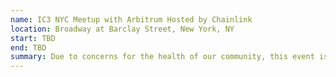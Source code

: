 ```yaml
---
name: IC3 NYC Meetup with Arbitrum Hosted by Chainlink
location: Broadway at Barclay Street, New York, NY
start: TBD
end: TBD
summary: Due to concerns for the health of our community, this event is being postponed. Please check back for updates and rescheduling. 
---
```




